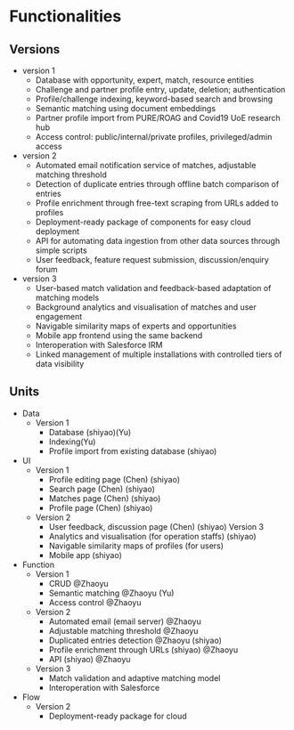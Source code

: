 # Functionalities

## Versions
* version 1  
    * Database with opportunity, expert, match, resource entities
    * Challenge and partner profile entry, update, deletion; authentication
    * Profile/challenge indexing, keyword-based search and browsing
    * Semantic matching using document embeddings
    * Partner profile import from PURE/ROAG and Covid19 UoE research hub
    * Access control: public/internal/private profiles, privileged/admin access
* version 2  
    * Automated email notification service of matches, adjustable matching threshold 
    * Detection of duplicate entries through offline batch comparison of entries
    * Profile enrichment through free-text scraping from URLs added to profiles 
    * Deployment-ready package of components for easy cloud deployment
    * API for automating data ingestion from other data sources through simple scripts
    * User feedback, feature request submission, discussion/enquiry forum
* version 3  
    * User-based match validation and feedback-based adaptation of matching models 
    * Background analytics and visualisation of matches and user engagement
    * Navigable similarity maps of experts and opportunities
    * Mobile app frontend using the same backend
    * Interoperation with Salesforce IRM
    * Linked management of multiple installations with controlled tiers of data visibility

## Units
* Data  
    * Version 1
        * Database (shiyao)(Yu)
        * Indexing(Yu)
        * Profile import from existing database (shiyao)
* UI
    * Version 1
        * Profile editing page (Chen) (shiyao)
        * Search page (Chen) (shiyao)
        * Matches page (Chen) (shiyao)
        * Profile page (Chen) (shiyao)
    * Version 2
        * User feedback, discussion page (Chen) (shiyao)
        Version 3
        * Analytics and visualisation (for operation staffs) (shiyao)
        * Navigable similarity maps of profiles (for users)
        * Mobile app (shiyao)
* Function
    * Version 1
        * CRUD @Zhaoyu
        * Semantic matching @Zhaoyu (Yu)
        * Access control @Zhaoyu
    * Version 2
        * Automated email (email server) @Zhaoyu
        * Adjustable matching threshold @Zhaoyu
        * Duplicated entries detection @Zhaoyu (shiyao)
        * Profile enrichment through URLs (shiyao) @Zhaoyu 
        * API (shiyao) @Zhaoyu
    * Version 3
        * Match validation and adaptive matching model
        * Interoperation with Salesforce
* Flow
    * Version 2
        * Deployment-ready package for cloud 

